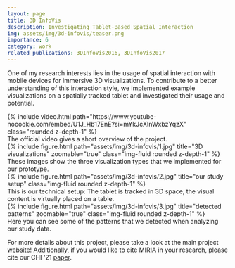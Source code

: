 ```yaml
---
layout: page
title: 3D InfoVis
description: Investigating Tablet-Based Spatial Interaction
img: assets/img/3d-infovis/teaser.png
importance: 6
category: work
related_publications: 3DInfoVis2016, 3DInfoVis2017
---
```


One of my research interests lies in the usage of spatial interaction with mobile devices for immersive 3D visualizations. To contribute to a better understanding of this interaction style, we implemented example visualizations on a spatially tracked tablet and investigated their usage and potential.

<div class="row">
    <div class="col-sm mt-12 mt-md-0">
        {% include video.html path="https://www.youtube-nocookie.com/embed/U1J_Hb17EnE?si=mYkJcXInWxbzYqzX" class="rounded z-depth-1" %}
    </div>
</div>
<div class="caption">
    The official video gives a short overview of the project.
</div>

<div class="row">
    <div class="col-sm mt-12 mt-md-0">
        {% include figure.html path="assets/img/3d-infovis/1.jpg" title="3D visualizations" zoomable="true" class="img-fluid rounded z-depth-1" %}
    </div>
</div>
<div class="caption">
    These images show the three visualization types that we implemented for our prototype.
</div>

<div class="row">
    <div class="col-sm mt-12 mt-md-0">
        {% include figure.html path="assets/img/3d-infovis/2.jpg" title="our study setup" class="img-fluid rounded z-depth-1" %}
    </div>
</div>
<div class="caption">
    This is our technical setup: The tablet is tracked in 3D space, the visual content is virtually placed on a table.
</div>

<div class="row">
    <div class="col-sm mt-12 mt-md-0">
        {% include figure.html path="assets/img/3d-infovis/3.jpg" title="detected patterns" zoomable="true" class="img-fluid rounded z-depth-1" %}
    </div>
</div>
<div class="caption">
    Here you can see some of the patterns that we detected when analyzing our study data.
</div>


For more details about this project, please take a look at the main project [website](https://imld.de/en/research/research-projects/mobile-3dvis/)!
Additionally, if you would like to cite MIRIA in your research, please cite our CHI '21 [paper](https://doi.org/10.1145/3132272.3134125).